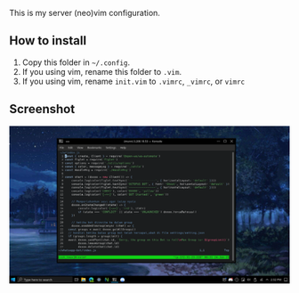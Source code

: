 This is my server (neo)vim configuration.

## How to install
1. Copy this folder in `~/.config`.
2. If you using vim, rename this folder to `.vim`.
3. If you using vim, rename `init.vim` to `.vimrc`, `_vimrc`, or `vimrc`

## Screenshot
![Preview](./screenshot.png)


